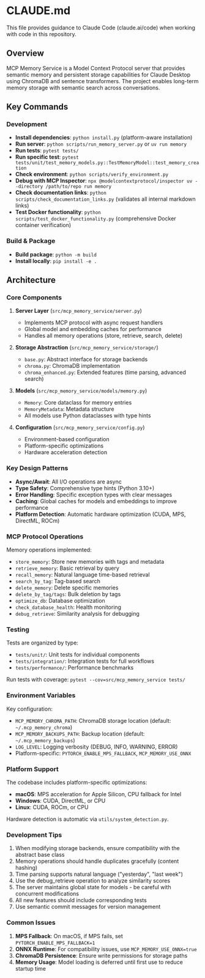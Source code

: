 # CLAUDE.md

This file provides guidance to Claude Code (claude.ai/code) when working with code in this repository.

## Overview

MCP Memory Service is a Model Context Protocol server that provides semantic memory and persistent storage capabilities for Claude Desktop using ChromaDB and sentence transformers. The project enables long-term memory storage with semantic search across conversations.

## Key Commands

### Development
- **Install dependencies**: `python install.py` (platform-aware installation)
- **Run server**: `python scripts/run_memory_server.py` or `uv run memory`
- **Run tests**: `pytest tests/`
- **Run specific test**: `pytest tests/unit/test_memory_models.py::TestMemoryModel::test_memory_creation`
- **Check environment**: `python scripts/verify_environment.py`
- **Debug with MCP Inspector**: `npx @modelcontextprotocol/inspector uv --directory /path/to/repo run memory`
- **Check documentation links**: `python scripts/check_documentation_links.py` (validates all internal markdown links)
- **Test Docker functionality**: `python scripts/test_docker_functionality.py` (comprehensive Docker container verification)

### Build & Package
- **Build package**: `python -m build`
- **Install locally**: `pip install -e .`

## Architecture

### Core Components

1. **Server Layer** (`src/mcp_memory_service/server.py`)
   - Implements MCP protocol with async request handlers
   - Global model and embedding caches for performance
   - Handles all memory operations (store, retrieve, search, delete)

2. **Storage Abstraction** (`src/mcp_memory_service/storage/`)
   - `base.py`: Abstract interface for storage backends
   - `chroma.py`: ChromaDB implementation
   - `chroma_enhanced.py`: Extended features (time parsing, advanced search)

3. **Models** (`src/mcp_memory_service/models/memory.py`)
   - `Memory`: Core dataclass for memory entries
   - `MemoryMetadata`: Metadata structure
   - All models use Python dataclasses with type hints

4. **Configuration** (`src/mcp_memory_service/config.py`)
   - Environment-based configuration
   - Platform-specific optimizations
   - Hardware acceleration detection

### Key Design Patterns

- **Async/Await**: All I/O operations are async
- **Type Safety**: Comprehensive type hints (Python 3.10+)
- **Error Handling**: Specific exception types with clear messages
- **Caching**: Global caches for models and embeddings to improve performance
- **Platform Detection**: Automatic hardware optimization (CUDA, MPS, DirectML, ROCm)

### MCP Protocol Operations

Memory operations implemented:
- `store_memory`: Store new memories with tags and metadata
- `retrieve_memory`: Basic retrieval by query
- `recall_memory`: Natural language time-based retrieval
- `search_by_tag`: Tag-based search
- `delete_memory`: Delete specific memories
- `delete_by_tag/tags`: Bulk deletion by tags
- `optimize_db`: Database optimization
- `check_database_health`: Health monitoring
- `debug_retrieve`: Similarity analysis for debugging

### Testing

Tests are organized by type:
- `tests/unit/`: Unit tests for individual components
- `tests/integration/`: Integration tests for full workflows
- `tests/performance/`: Performance benchmarks

Run tests with coverage: `pytest --cov=src/mcp_memory_service tests/`

### Environment Variables

Key configuration:
- `MCP_MEMORY_CHROMA_PATH`: ChromaDB storage location (default: `~/.mcp_memory_chroma`)
- `MCP_MEMORY_BACKUPS_PATH`: Backup location (default: `~/.mcp_memory_backups`)
- `LOG_LEVEL`: Logging verbosity (DEBUG, INFO, WARNING, ERROR)
- Platform-specific: `PYTORCH_ENABLE_MPS_FALLBACK`, `MCP_MEMORY_USE_ONNX`

### Platform Support

The codebase includes platform-specific optimizations:
- **macOS**: MPS acceleration for Apple Silicon, CPU fallback for Intel
- **Windows**: CUDA, DirectML, or CPU
- **Linux**: CUDA, ROCm, or CPU

Hardware detection is automatic via `utils/system_detection.py`.

### Development Tips

1. When modifying storage backends, ensure compatibility with the abstract base class
2. Memory operations should handle duplicates gracefully (content hashing)
3. Time parsing supports natural language ("yesterday", "last week")
4. Use the debug_retrieve operation to analyze similarity scores
5. The server maintains global state for models - be careful with concurrent modifications
6. All new features should include corresponding tests
7. Use semantic commit messages for version management

### Common Issues

1. **MPS Fallback**: On macOS, if MPS fails, set `PYTORCH_ENABLE_MPS_FALLBACK=1`
2. **ONNX Runtime**: For compatibility issues, use `MCP_MEMORY_USE_ONNX=true`
3. **ChromaDB Persistence**: Ensure write permissions for storage paths
4. **Memory Usage**: Model loading is deferred until first use to reduce startup time